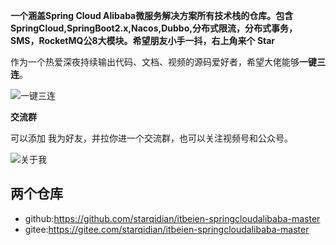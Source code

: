 **一个涵盖Spring Cloud Alibaba微服务解决方案所有技术栈的仓库。包含SpringCloud,SpringBoot2.x,Nacos,Dubbo,分布式限流，分布式事务，SMS，RocketMQ公8大模块。希望朋友小手一抖，右上角来个 Star**



作为一个热爱深夜持续输出代码、文档、视频的源码爱好者，希望大佬能够**一键三连**。

![一键三连](https://github.com/starqidian/itbeien-springcloudalibaba-master/assets/119275470/d750ffd3-7da9-43c4-bc1b-30de5a2ec99f)

**交流群**

可以添加 我为好友，并拉你进一个交流群，也可以关注视频号和公众号。

![关于我](https://github.com/starqidian/itbeien-springcloudalibaba-master/assets/119275470/e72585f4-3de4-4a3f-828a-f804e9d5a088)


## 两个仓库

- github:https://github.com/starqidian/itbeien-springcloudalibaba-master
- gitee:https://gitee.com/starqidian/itbeien-springcloudalibaba-master

